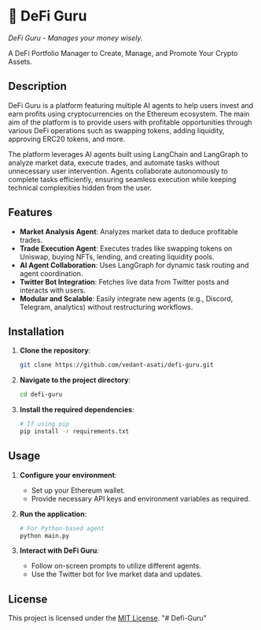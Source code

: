 # 🤑 DeFi Guru

_DeFi Guru - Manages your money wisely._

A DeFi Portfolio Manager to Create, Manage, and Promote Your Crypto Assets.

## Description

DeFi Guru is a platform featuring multiple AI agents to help users invest and earn profits using cryptocurrencies on the Ethereum ecosystem. The main aim of the platform is to provide users with profitable opportunities through various DeFi operations such as swapping tokens, adding liquidity, approving ERC20 tokens, and more.

The platform leverages AI agents built using LangChain and LangGraph to analyze market data, execute trades, and automate tasks without unnecessary user intervention. Agents collaborate autonomously to complete tasks efficiently, ensuring seamless execution while keeping technical complexities hidden from the user.

## Features

- **Market Analysis Agent**: Analyzes market data to deduce profitable trades.
- **Trade Execution Agent**: Executes trades like swapping tokens on Uniswap, buying NFTs, lending, and creating liquidity pools.
- **AI Agent Collaboration**: Uses LangGraph for dynamic task routing and agent coordination.
- **Twitter Bot Integration**: Fetches live data from Twitter posts and interacts with users.
- **Modular and Scalable**: Easily integrate new agents (e.g., Discord, Telegram, analytics) without restructuring workflows.

## Installation

1. **Clone the repository**:

   ```bash
   git clone https://github.com/vedant-asati/defi-guru.git
   ```

2. **Navigate to the project directory**:

   ```bash
   cd defi-guru
   ```

3. **Install the required dependencies**:

   ```bash
   # If using pip
   pip install -r requirements.txt
   ```

## Usage

1. **Configure your environment**:

   - Set up your Ethereum wallet.
   - Provide necessary API keys and environment variables as required.

2. **Run the application**:

   ```bash
   # For Python-based agent
   python main.py
   ```

3. **Interact with DeFi Guru**:

   - Follow on-screen prompts to utilize different agents.
   - Use the Twitter bot for live market data and updates.

## License

This project is licensed under the [MIT License](LICENSE).
"# Defi-Guru" 
